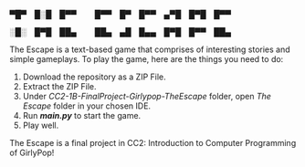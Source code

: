 
▀█▀ █░█ █▀▀   █▀▀ █▀ █▀▀ ▄▀█ █▀█ █▀▀

░█░ █▀█ ██▄   ██▄ ▄█ █▄▄ █▀█ █▀▀ ██▄

The Escape is a text-based game that comprises of interesting stories and simple gameplays.
To play the game, here are the things you need to do:
  1. Download the repository as a ZIP File.
  2. Extract the ZIP File.
  3. Under _CC2-1B-FinalProject-Girlypop-TheEscape_ folder, open _The Escape_ folder in your chosen IDE.
  4. Run **_main.py_** to start the game.
  5. Play well.

The Escape is a final project in CC2: Introduction to Computer Programming of GirlyPop!

